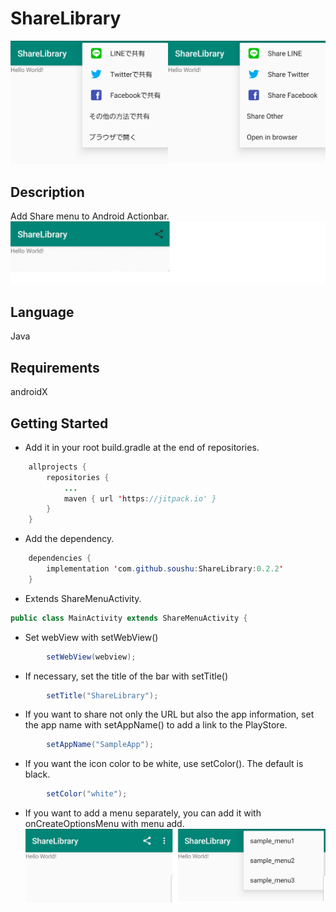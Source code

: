 # ShareLibrary
![Alt text](./img/image1.png)

## Description
Add Share menu to Android Actionbar.
![Alt text](./img/image2.png)

## Language
Java

## Requirements
androidX

## Getting Started
- Add it in your root build.gradle at the end of repositories.
```java
	allprojects {
		repositories {
			...
			maven { url 'https://jitpack.io' }
		}
	}
```

- Add the dependency.
```java
	dependencies {
		implementation 'com.github.soushu:ShareLibrary:0.2.2'
	}
```

- Extends ShareMenuActivity.
```java
public class MainActivity extends ShareMenuActivity {
```

- Set webView with setWebView()
```java
        setWebView(webview);
```

- If necessary, set the title of the bar with setTitle()
```java
        setTitle("ShareLibrary");
```

- If you want to share not only the URL but also the app information, set the app name with setAppName() to add a link to the PlayStore.
```java
        setAppName("SampleApp");
```

- If you want the icon color to be white, use setColor(). The default is black.
```java
        setColor("white");
```

- If you want to add a menu separately, you can add it with onCreateOptionsMenu with menu add.
![Alt text](./img/image10.png)
